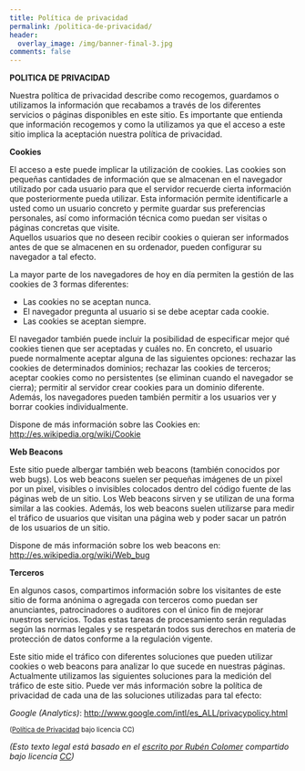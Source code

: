 ```yaml
---
title: Política de privacidad
permalink: /politica-de-privacidad/
header:
  overlay_image: /img/banner-final-3.jpg
comments: false
---
```

**POLITICA DE PRIVACIDAD**

Nuestra política de privacidad describe como recogemos, guardamos o utilizamos la información 
que recabamos a través de los diferentes servicios o páginas disponibles en este sitio. Es 
importante que entienda que información recogemos y como la utilizamos ya que el acceso a este 
sitio implica la aceptación nuestra política de privacidad.

**Cookies**

El acceso a este puede implicar la utilización de cookies. Las cookies son pequeñas cantidades 
de información que se almacenan en el navegador utilizado por cada usuario para que el servidor 
recuerde cierta información que posteriormente pueda utilizar. Esta información permite identificarle 
a usted como un usuario concreto y permite guardar sus preferencias personales, así como información 
técnica como puedan ser visitas o páginas concretas que visite.  
Aquellos usuarios que no deseen recibir cookies o quieran ser informados antes de que se almacenen 
en su ordenador, pueden configurar su navegador a tal efecto.

La mayor parte de los navegadores de hoy en día permiten la gestión de las cookies de 3 formas 
diferentes:

- Las cookies no se aceptan nunca.  
- El navegador pregunta al usuario si se debe aceptar cada cookie.  
- Las cookies se aceptan siempre.

El navegador también puede incluir la posibilidad de especificar mejor qué cookies tienen que ser 
aceptadas y cuáles no. En concreto, el usuario puede normalmente aceptar alguna de las siguientes 
opciones: rechazar las cookies de determinados dominios; rechazar las cookies de terceros; aceptar 
cookies como no persistentes (se eliminan cuando el navegador se cierra); permitir al servidor crear 
cookies para un dominio diferente. Además, los navegadores pueden también permitir a los usuarios ver 
y borrar cookies individualmente.

Dispone de más información sobre las Cookies en: http://es.wikipedia.org/wiki/Cookie

**Web Beacons**

Este sitio puede albergar también web beacons (también conocidos por web bugs). Los web beacons suelen 
ser pequeñas imágenes de un pixel por un pixel, visibles o invisibles colocados dentro del código fuente 
de las páginas web de un sitio. Los Web beacons sirven y se utilizan de una forma similar a las cookies. 
Además, los web beacons suelen utilizarse para medir el tráfico de usuarios que visitan una página web y 
poder sacar un patrón de los usuarios de un sitio.

Dispone de más información sobre los web beacons en: http://es.wikipedia.org/wiki/Web_bug

**Terceros**

En algunos casos, compartimos información sobre los visitantes de este sitio de forma anónima o agregada 
con terceros como puedan ser anunciantes, patrocinadores o auditores con el único fin de mejorar nuestros 
servicios. Todas estas tareas de procesamiento serán reguladas según las normas legales y se respetarán 
todos sus derechos en materia de protección de datos conforme a la regulación vigente.

Este sitio mide el tráfico con diferentes soluciones que pueden utilizar cookies o web beacons para analizar 
lo que sucede en nuestras páginas. Actualmente utilizamos las siguientes soluciones para la medición del 
tráfico de este sitio. Puede ver más información sobre la política de privacidad de cada una de las soluciones 
utilizadas para tal efecto:

_Google (Analytics)_: http://www.google.com/intl/es_ALL/privacypolicy.html

<small>(<a href="http://www.online.com.es/2956/internet/politica-de-privacidad-adaptada-a-adsense/">Política de Privacidad</a> bajo licencia CC)</small>

_(Esto texto legal está basado en el [escrito por Rubén 
Colomer](http://www.online.com.es/2956/internet/politica-de-privacidad-adaptada-a-adsense/) compartido 
bajo licencia [CC](http://creativecommons.org/licenses/by-sa/2.0/deed.es))_
<br>
<br>
<br>

